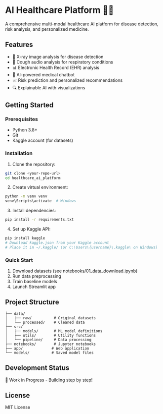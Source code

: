 # AI Healthcare Platform 🏥🤖

A comprehensive multi-modal healthcare AI platform for disease detection, risk analysis, and personalized medicine.

## Features
- 🔬 X-ray image analysis for disease detection
- 🎵 Cough audio analysis for respiratory conditions
- 📊 Electronic Health Record (EHR) analysis
- 💬 AI-powered medical chatbot
- 📈 Risk prediction and personalized recommendations
- 🔍 Explainable AI with visualizations

## Getting Started

### Prerequisites
- Python 3.8+
- Git
- Kaggle account (for datasets)

### Installation

1. Clone the repository:
```bash
git clone <your-repo-url>
cd healthcare_ai_platform
```

2. Create virtual environment:
```bash
python -m venv venv
venv\Scripts\activate  # Windows
```

3. Install dependencies:
```bash
pip install -r requirements.txt
```

4. Set up Kaggle API:
```bash
pip install kaggle
# Download kaggle.json from your Kaggle account
# Place it in ~/.kaggle/ (or C:\Users\{username}\.kaggle\ on Windows)
```

### Quick Start
1. Download datasets (see notebooks/01_data_download.ipynb)
2. Run data preprocessing
3. Train baseline models
4. Launch Streamlit app

## Project Structure
```
├── data/
│   ├── raw/          # Original datasets
│   └── processed/    # Cleaned data
├── src/
│   ├── models/       # ML model definitions
│   ├── utils/        # Utility functions
│   └── pipeline/     # Data processing
├── notebooks/        # Jupyter notebooks
├── app/             # Web application
└── models/          # Saved model files
```

## Development Status
🚧 Work in Progress - Building step by step!

## License
MIT License

